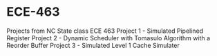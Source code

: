 # ECE-463
Projects from NC State class ECE 463
Project 1 - Simulated Pipelined Register
Project 2 - Dynamic Scheduler with Tomasulo Algorithm with a Reorder Buffer
Project 3 - Simulated Level 1 Cache Simulater
